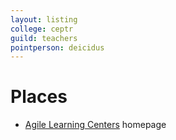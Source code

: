 ```yaml
---
layout: listing
college: ceptr
guild: teachers
pointperson: deicidus
---
```

# Places
* [Agile Learning Centers](http://agilelearningcenters.org/) homepage
